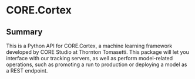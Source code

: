 # CORE.Cortex

## Summary
This is a Python API for CORE.Cortex, a machine learning framework developed by CORE Studio at Thornton Tomasetti. This package will let you interface with our tracking servers, as well as perform model-related operations, such as promoting a run to production or deploying a model as a REST endpoint.